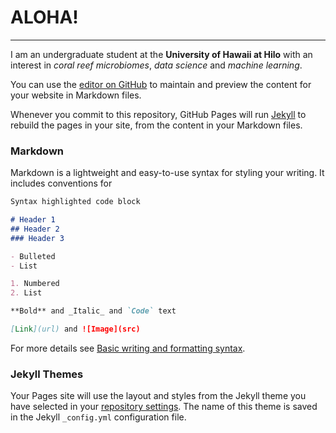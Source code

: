 # **ALOHA!**
---
I am an undergraduate student at the **University of Hawaii at Hilo** with an interest in *coral reef microbiomes*, *data science* and *machine learning*. 

You can use the [editor on GitHub](https://github.com/trevornishida/trevornishida.github.io/edit/main/index.md) to maintain and preview the content for your website in Markdown files.

Whenever you commit to this repository, GitHub Pages will run [Jekyll](https://jekyllrb.com/) to rebuild the pages in your site, from the content in your Markdown files.

### Markdown

Markdown is a lightweight and easy-to-use syntax for styling your writing. It includes conventions for

```markdown
Syntax highlighted code block

# Header 1
## Header 2
### Header 3

- Bulleted
- List

1. Numbered
2. List

**Bold** and _Italic_ and `Code` text

[Link](url) and ![Image](src)
```

For more details see [Basic writing and formatting syntax](https://docs.github.com/en/github/writing-on-github/getting-started-with-writing-and-formatting-on-github/basic-writing-and-formatting-syntax).

### Jekyll Themes

Your Pages site will use the layout and styles from the Jekyll theme you have selected in your [repository settings](https://github.com/trevornishida/trevornishida.github.io/settings/pages). The name of this theme is saved in the Jekyll `_config.yml` configuration file.

